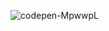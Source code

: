 ![codepen-MpwwpL](https://github.com/JMBoulos12/animejs/assets/65892342/abca80e4-28be-46c7-96bc-68b8a94c239e)
